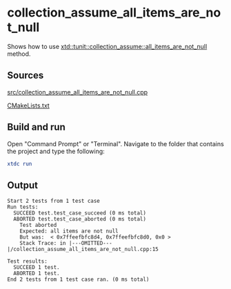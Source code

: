 # collection_assume_all_items_are_not_null

Shows how to use [xtd::tunit::collection_assume::all_items_are_not_null](https://gammasoft71.github.io/xtd/reference_guides/latest/classxtd_1_1tunit_1_1collection__assume.html#a9162944acdb21f93e56456c9ebed79f4) method.

## Sources

[src/collection_assume_all_items_are_not_null.cpp](src/collection_assume_all_items_are_not_null.cpp)

[CMakeLists.txt](CMakeLists.txt)

## Build and run

Open "Command Prompt" or "Terminal". Navigate to the folder that contains the project and type the following:

```cmake
xtdc run
```

## Output

```
Start 2 tests from 1 test case
Run tests:
  SUCCEED test.test_case_succeed (0 ms total)
  ABORTED test.test_case_aborted (0 ms total)
    Test aborted
    Expected: all items are not null
    But was:  < 0x7ffeefbfc8d4, 0x7ffeefbfc8d0, 0x0 >
    Stack Trace: in |---OMITTED---|/collection_assume_all_items_are_not_null.cpp:15

Test results:
  SUCCEED 1 test.
  ABORTED 1 test.
End 2 tests from 1 test case ran. (0 ms total)
```
